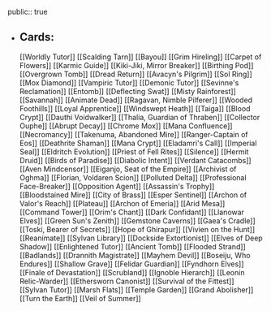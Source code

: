 public:: true
- ## Cards:
	[[Worldly Tutor]]
	[[Scalding Tarn]]
	[[Bayou]]
	[[Grim Hireling]]
	[[Carpet of Flowers]]
	[[Karmic Guide]]
	[[Kiki-Jiki, Mirror Breaker]]
	[[Birthing Pod]]
	[[Overgrown Tomb]]
	[[Dread Return]]
	[[Avacyn's Pilgrim]]
	[[Sol Ring]]
	[[Mox Diamond]]
	[[Vampiric Tutor]]
	[[Demonic Tutor]]
	[[Sevinne's Reclamation]]
	[[Entomb]]
	[[Deflecting Swat]]
	[[Misty Rainforest]]
	[[Savannah]]
	[[Animate Dead]]
	[[Ragavan, Nimble Pilferer]]
	[[Wooded Foothills]]
	[[Loyal Apprentice]]
	[[Windswept Heath]]
	[[Taiga]]
	[[Blood Crypt]]
	[[Dauthi Voidwalker]]
	[[Thalia, Guardian of Thraben]]
	[[Collector Ouphe]]
	[[Abrupt Decay]]
	[[Chrome Mox]]
	[[Mana Confluence]]
	[[Necromancy]]
	[[Takenuma, Abandoned Mire]]
	[[Ranger-Captain of Eos]]
	[[Deathrite Shaman]]
	[[Mana Crypt]]
	[[Eladamri's Call]]
	[[Imperial Seal]]
	[[Eldritch Evolution]]
	[[Priest of Fell Rites]]
	[[Silence]]
	[[Hermit Druid]]
	[[Birds of Paradise]]
	[[Diabolic Intent]]
	[[Verdant Catacombs]]
	[[Aven Mindcensor]]
	[[Eiganjo, Seat of the Empire]]
	[[Archivist of Oghma]]
	[[Florian, Voldaren Scion]]
	[[Polluted Delta]]
	[[Professional Face-Breaker]]
	[[Opposition Agent]]
	[[Assassin's Trophy]]
	[[Bloodstained Mire]]
	[[City of Brass]]
	[[Esper Sentinel]]
	[[Archon of Valor's Reach]]
	[[Plateau]]
	[[Archon of Emeria]]
	[[Arid Mesa]]
	[[Command Tower]]
	[[Orim's Chant]]
	[[Dark Confidant]]
	[[Llanowar Elves]]
	[[Green Sun's Zenith]]
	[[Gemstone Caverns]]
	[[Gaea's Cradle]]
	[[Toski, Bearer of Secrets]]
	[[Hope of Ghirapur]]
	[[Vivien on the Hunt]]
	[[Reanimate]]
	[[Sylvan Library]]
	[[Dockside Extortionist]]
	[[Elves of Deep Shadow]]
	[[Enlightened Tutor]]
	[[Ancient Tomb]]
	[[Flooded Strand]]
	[[Badlands]]
	[[Drannith Magistrate]]
	[[Mayhem Devil]]
	[[Boseiju, Who Endures]]
	[[Shallow Grave]]
	[[Felidar Guardian]]
	[[Fyndhorn Elves]]
	[[Finale of Devastation]]
	[[Scrubland]]
	[[Ignoble Hierarch]]
	[[Leonin Relic-Warder]]
	[[Ethersworn Canonist]]
	[[Survival of the Fittest]]
	[[Sylvan Tutor]]
	[[Marsh Flats]]
	[[Temple Garden]]
	[[Grand Abolisher]]
	[[Turn the Earth]]
	[[Veil of Summer]]
